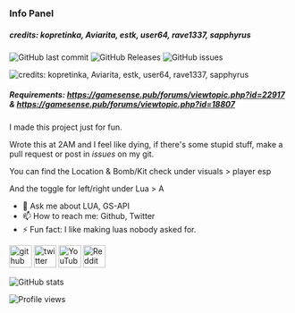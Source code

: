 ### Info Panel
##### credits: kopretinka, Aviarita, estk, user64, rave1337, sapphyrus
![GitHub last commit](https://img.shields.io/github/last-commit/nulledcore/info-panel) ![GitHub Releases](https://img.shields.io/github/downloads/nulledcore/info-panel/v1.0/total) ![GitHub issues](https://img.shields.io/github/issues/nulledcore/info-panel)

![credits: kopretinka, Aviarita, estk, user64, rave1337, sapphyrus](https://nullified.s-ul.eu/GdSjEcOd)

##### Requirements: https://gamesense.pub/forums/viewtopic.php?id=22917 & https://gamesense.pub/forums/viewtopic.php?id=18807

I made this project just for fun.

Wrote this at 2AM and I feel like dying, if there's some stupid stuff, make a pull request or post in *issues* on my git.

You can find the Location & Bomb/Kit check under visuals > player esp

And the toggle for left/right under Lua > A


- 💬 Ask me about LUA, GS-API 
- 📫 How to reach me: Github, Twitter 
- ⚡ Fun fact: I like making luas nobody asked for. 


[<img src='https://cdn.jsdelivr.net/npm/simple-icons@3.0.1/icons/github.svg' alt='github' height='40'>](https://github.com/Nulledcore)  [<img src='https://cdn.jsdelivr.net/npm/simple-icons@3.0.1/icons/twitter.svg' alt='twitter' height='40'>](https://twitter.com/Nulled_Core)  [<img src='https://cdn.jsdelivr.net/npm/simple-icons@3.0.1/icons/youtube.svg' alt='YouTube' height='40'>](https://www.youtube.com/channel/UC2WRDk3I6_cFuM3TIiUQX5A)  [<img src='https://cdn.jsdelivr.net/npm/simple-icons@3.0.1/icons/reddit.svg' alt='Reddit' height='40'>](https://www.reddit.com/user/Nulledcore)  

![GitHub stats](https://github-readme-stats.vercel.app/api?username=Nulledcore&show_icons=true)  

![Profile views](https://gpvc.arturio.dev/Nulledcore)  

